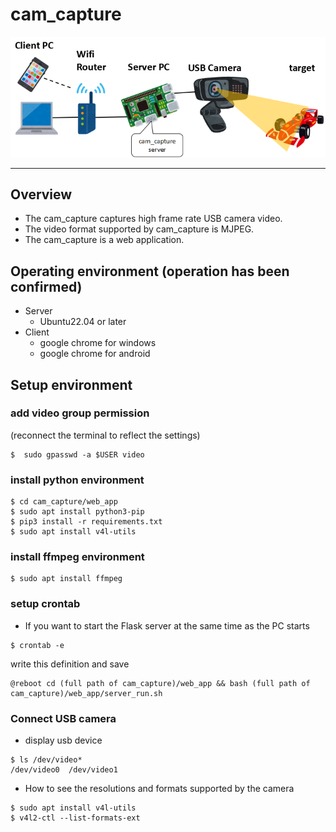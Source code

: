 # cam_capture


![image](image/system.png)

---


## Overview
* The cam_capture captures high frame rate USB camera video.  
* The video format supported by cam_capture is MJPEG.  
* The cam_capture is a web application.

## Operating environment (operation has been confirmed)
* Server
  * Ubuntu22.04 or later
* Client
  * google chrome for windows
  * google chrome for android

## Setup environment
### add video group permission  
(reconnect the terminal to reflect the settings)
```
$  sudo gpasswd -a $USER video
```
### install python environment
```
$ cd cam_capture/web_app
$ sudo apt install python3-pip
$ pip3 install -r requirements.txt
$ sudo apt install v4l-utils
```

### install ffmpeg environment
```
$ sudo apt install ffmpeg
```

### setup crontab
  * If you want to start the Flask server at the same time as the PC starts
```
$ crontab -e
```
write this definition and save
```
@reboot cd (full path of cam_capture)/web_app && bash (full path of cam_capture)/web_app/server_run.sh
```

### Connect USB camera
* display usb device
```
$ ls /dev/video*
/dev/video0  /dev/video1
```
  * How to see the resolutions and formats supported by the camera
```
$ sudo apt install v4l-utils
$ v4l2-ctl --list-formats-ext
```
